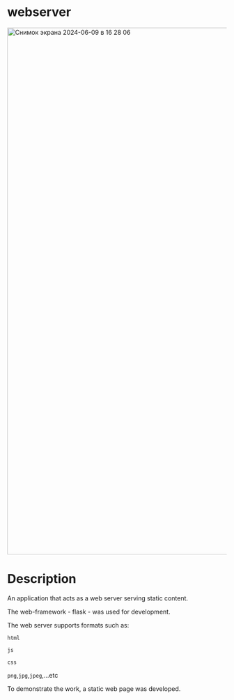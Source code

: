 # webserver

<img width="1210" alt="Снимок экрана 2024-06-09 в 16 28 06" src="https://github.com/aakulovaa/webserver/assets/152773831/cb04795c-9467-4da7-84ab-67dbf887ec2b">

# Description

An application that acts as a web server serving static content.  

The web-framework - flask - was used for development. 

The web server supports formats such as: 

`html`

`js`

`css`

`png`,`jpg`,`jpeg`,...etc

To demonstrate the work, a static web page was developed.
